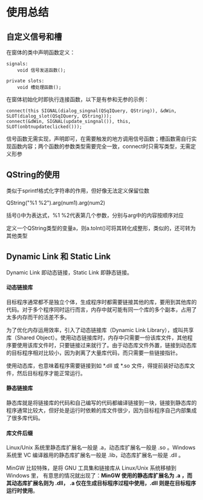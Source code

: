 # 使用总结

## 自定义信号和槽

在窗体的类中声明函数定义：

```
signals:
	void 信号发送函数();
	
private slots:
	void 槽处理函数();
```

在窗体初始化时即执行连接函数，以下是有参和无参的示例：

```
connect(this SIGNAL(dialog_singnal(QSqIQuery, QString)), &dWin, SLOT(dialog_slot(QSqIQuery, QString)));
connect(&dWin, SIGNAL(update_singnal()), this, SLOT(onbtnupdateclicked()));
```

信号函数无需实现，声明即可，在需要触发的地方调用信号函数；槽函数需自行实现函数内容；两个函数的参数类型需要完全一致，connect时只需写类型，无需定义形参

## QString的使用

类似于sprintf格式化字符串的作用，但好像无法定义保留位数

QString("%1 %2").arg(num1).arg(num2)

括号()中为表达式，%1 %2代表第几个参数，分别与arg中的内容按顺序对应

定义一个QString类型的变量a，则a.toInt()可将其转化成整形，类似的，还可转为其他类型

## Dynamic Link 和 Static Link

Dynamic Link 即动态链接，Static Link 即静态链接。

#### 动态链接库

目标程序通常都不是独立个体，生成程序时都需要链接其他的库，要用到其他库的代码。对于多个程序同时运行而言，内存中就可能有同一个库的多个副本，占用了太多内存而干的活差不多。

为了优化内存运用效率，引入了动态链接库（Dynamic Link Library），或叫共享库（Shared Object）。使用动态链接库时，内存中只需要一份该库文件，其他程序要使用该库文件时，只要链接过来就行了。由于动态库文件外置，链接到动态库的目标程序相对比较小，因为剥离了大量库代码，而只需要一些链接指针。

使用动态库，也意味着程序需要链接到如 *.dll 或 *.so 文件，得提前装好动态库文件，然后目标程序才能正常运行。

#### 静态链接库

静态库就是将链接库的代码和自己编写的代码都编译链接到一块，链接到静态库的程序通常比较大，但好处是运行时依赖的库文件很少，因为目标程序自己内部集成了很多库代码。

#### 库文件后缀

Linux/Unix 系统里静态库扩展名一般是 .a，动态库扩展名一般是 .so 。Windows 系统里 VC 编译器用的静态库扩展名一般是 .lib，动态库扩展名一般是 .dll 。

MinGW 比较特殊，是将 GNU 工具集和链接库从 Linux/Unix 系统移植到 Windows 里， 有意思的情况就出现了：**MinGW 使用的静态库扩展名为 .a ，而其动态库扩展名则为 .dll， .a 仅在生成目标程序过程中使用，.dll 则是在目标程序运行时使用**。


